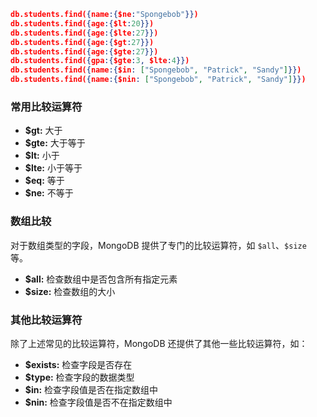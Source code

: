 
```json
db.students.find({name:{$ne:"Spongebob"}})
db.students.find({age:{$lt:20}})
db.students.find({age:{$lte:27}})
db.students.find({age:{$gt:27}})
db.students.find({age:{$gte:27}})
db.students.find({gpa:{$gte:3, $lte:4}})
db.students.find({name:{$in: ["Spongebob", "Patrick", "Sandy"]}}) 
db.students.find({name:{$nin: ["Spongebob", "Patrick", "Sandy"]}})
```

### 常用比较运算符

- **$gt:** 大于
- **$gte:** 大于等于
- **$lt:** 小于
- **$lte:** 小于等于
- **$eq:** 等于
- **$ne:** 不等于

### 数组比较

对于数组类型的字段，MongoDB 提供了专门的比较运算符，如 `$all`、`$size` 等。

- **$all:** 检查数组中是否包含所有指定元素
- **$size:** 检查数组的大小

### 其他比较运算符

除了上述常见的比较运算符，MongoDB 还提供了其他一些比较运算符，如：

- **$exists:** 检查字段是否存在
- **$type:** 检查字段的数据类型
- **$in:** 检查字段值是否在指定数组中
- **$nin:** 检查字段值是否不在指定数组中